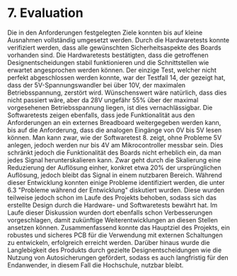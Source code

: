# 7. Evaluation

Die in den Anforderungen festgelegten Ziele konnten bis auf kleine Ausnahmen vollständig umgesetzt werden. Durch die Hardwaretests konnte verifiziert werden, dass alle gewünschten Sicherheitsaspekte des Boards vorhanden sind. Die Hardwaretests bestätigten, dass die getroffenen Designentscheidungen stabil funktionieren und die Schnittstellen wie erwartet angesprochen werden können. Der einzige Test, welcher nicht perfekt abgeschlossen werden konnte, war der Testfall 14, der gezeigt hat, dass der 5V-Spannungswandler bei über 10V, der maximalen Betriebsspannung, zerstört wird. Wünschenswert wäre natürlich, dass dies nicht passiert wäre, aber da 28V ungefähr 55% über der maximal vorgesehenen Betriebsspannung liegen, ist dies vernachlässigbar.
Die Softwaretests zeigen ebenfalls, dass jede Funktionalität aus den Anforderungen an ein externes Breadboard weitergegeben werden kann, bis auf die Anforderung, dass die analogen Eingänge von 0V bis 5V lesen können. Man kann zwar, wie der Softwaretest 8. zeigt, ohne Probleme 5V anlegen, jedoch werden nur bis 4V am Mikrocontroller messbar sein. Dies schränkt jedoch die Funktionalität des Boards nicht erheblich ein, da man jedes Signal herunterskalieren kann. Zwar geht durch die Skalierung eine Reduzierung der Auflösung einher, konkret etwa 20% der ursprünglichen Auflösung, jedoch bleibt das Signal in einem nutzbaren Bereich.
Während dieser Entwicklung konnten einige Probleme identifiziert werden, die unter 6.3 "Probleme während der Entwicklung" diskutiert wurden. Diese wurden teilweise jedoch schon im Laufe des Projekts behoben, sodass sich das erstellte Design durch die Hardware- und Softwaretests bewährt hat. Im Laufe dieser Diskussion wurden dort ebenfalls schon Verbesserungen vorgeschlagen, damit zukünftige Weiterentwicklungen an diesen Stellen ansetzen können.
Zusammenfassend konnte das Hauptziel des Projekts, ein robustes und sicheres PCB für die Verwendung mit externen Schaltungen zu entwickeln, erfolgreich erreicht werden. Darüber hinaus wurde die Langlebigkeit des Produkts durch gezielte Designentscheidungen wie die Nutzung von Autosicherungen gefördert, sodass es auch langfristig für den Endanwender, in diesem Fall die Hochschule, nutzbar bleibt.
